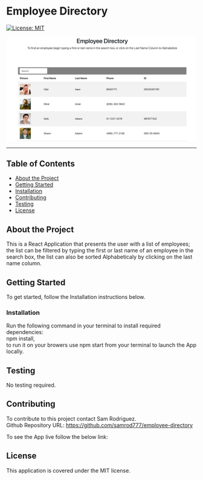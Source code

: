 # Employee Directory


[![License: MIT](https://img.shields.io/badge/License-MIT-yellow.svg)](https://opensource.org/licenses/MIT)  
  
![Employee Directory App](./assets/pictures/EmpDir.png)

---

## Table of Contents
- [About the Project](#About-the-Project)
- [Getting Started](#Getting-Started)
- [Installation](#Installation)
- [Contributing](#Contributing)
- [Testing](#Testing)
- [License](#License) 

## About the Project
This is a React Application that presents the user with a list of employees; the list can be filtered by typing the first or last name of an employee in the search box, the list can also be sorted Alphabeticaly by clicking on the last name column.  
  
## Getting Started  
To get started, follow the Installation instructions below.    
    

### Installation  
Run the following command in your terminal to install required dependencies:  
npm install,  
to run it on your browers use npm start from your terminal to launch the App locally.

## Testing
No testing required.
  

## Contributing
To contribute to this project contact Sam Rodriguez.  
Github Repository URL:  https://github.com/samrod777/employee-directory 

To see the App live follow the below link:



## License
This application is covered under the MIT license.  

